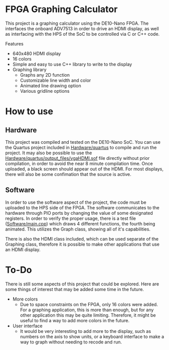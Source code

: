 # FPGA Graphing Calculator
This project is a graphing calculator using the DE10-Nano FPGA. The interfaces the onboard ADV7513 in order to drive an HDMI display, as well as interfacing with the HPS of the SoC to be controlled via C or C++ code.

Features
- 640x480 HDMI display
- 16 colors
- Simple and easy to use C++ library to write to the display
- Graphing library
    - Graphs any 2D function
    - Customizable line width and color
    - Animated line drawing option
    - Various gridline options

# How to use
## Hardware
This project was compiled and tested on the DE10-Nano SoC. You can use the Quartus project included in [Hardware/quartus](https://github.com/jaredc23/Graphing-Calculator/tree/main/Hardware/quartus) to compile and run the project. It may also be possible to use the [Hardware/quartus/output_files/vgaHDMI.sof](https://github.com/jaredc23/Graphing-Calculator/blob/main/Hardware/quartus/output_files/vgaHdmi.sof) file directly without prior compilation, in order to avoid the near 8 minute compilation time. Once uploaded, a black screen should appear out of the HDMI. For most displays, there will also be some confimation that the source is active.

## Software
In order to use the software aspect of the project, the code must be uploaded to the HPS side of the FPGA. The software communicates to the hardware through PIO ports by changing the value of some designated registers. In order to verify the proper usage, there is a test file ([Software/main.cpp](https://github.com/jaredc23/Graphing-Calculator/blob/main/Software/main.cpp)) which draws 4 different functions, the fourth being animated. This utilizes the Graph class, showing all of it's capabilities. 

There is also the HDMI class included, which can be used separate of the Graphing class, therefore it is possible to make other applications that use an HDMI display.

# To-Do
There is still some aspects of this project that could be explored. Here are some things of interest that may be added some time in the future.
- More colors
    - Due to space constraints on the FPGA, only 16 colors were added. For a graphing application, this is more than enough, but for any other application this may be quite limiting. Therefore, it might be useful to find a way to add more colors in the future.
- User interface
    - It would be very interesting to add more to the display, such as numbers on the axis to show units, or a keyboard interface to make a way to graph without needing to recode and run.
